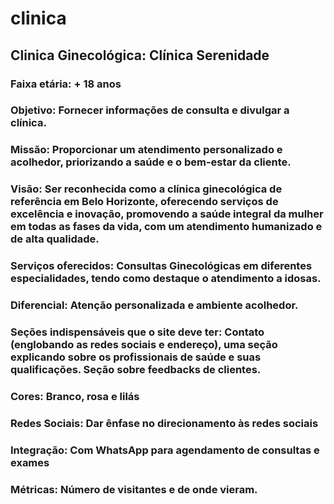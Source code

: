 # clinica
Clinica Ginecológica: Clínica Serenidade
---
### Faixa etária: + 18 anos
### Objetivo: Fornecer informações de consulta e divulgar a clínica.
### Missão: Proporcionar um atendimento personalizado e acolhedor, priorizando a saúde e o bem-estar da cliente.
### Visão: Ser reconhecida como a clínica ginecológica de referência em Belo Horizonte, oferecendo serviços de excelência e inovação, promovendo a saúde integral da mulher em todas as fases da vida, com um atendimento humanizado e de alta qualidade.
### Serviços oferecidos: Consultas Ginecológicas em diferentes especialidades, tendo como destaque o atendimento a idosas.
### Diferencial: Atenção personalizada e ambiente acolhedor.
### Seções indispensáveis que o site deve ter: Contato (englobando as redes sociais e endereço), uma seção explicando sobre os profissionais de saúde e suas qualificações. Seção sobre feedbacks de clientes. 
### Cores: Branco, rosa e lilás 
### Redes Sociais: Dar ênfase no direcionamento às redes sociais
### Integração: Com WhatsApp para agendamento de consultas e exames
### Métricas: Número de visitantes e de onde vieram.
